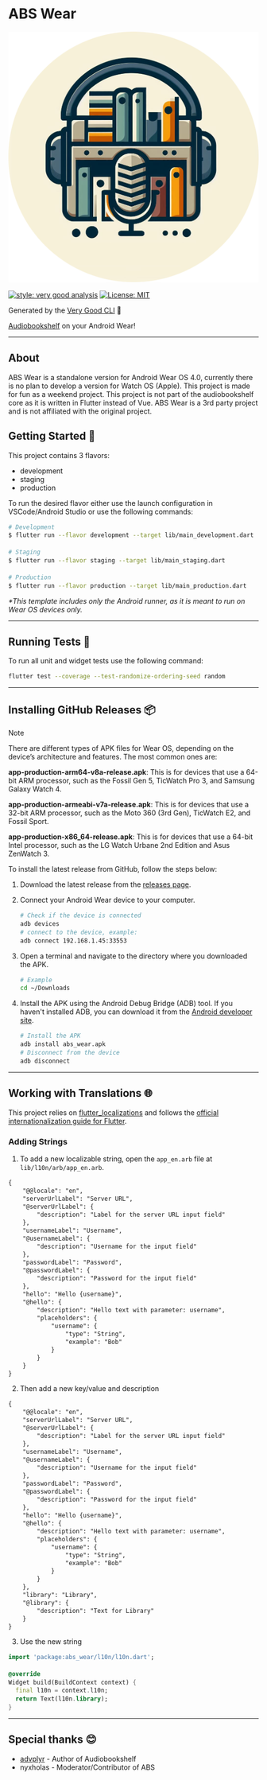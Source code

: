 # ABS Wear

![abswear_icon][abswear_icon]

[![style: very good analysis][very_good_analysis_badge]][very_good_analysis_link]
[![License: MIT][license_badge]][license_link]

Generated by the [Very Good CLI][very_good_cli_link] 🤖

[Audiobookshelf][abs_github_link]  on your Android Wear!

---

## About

ABS Wear is a standalone version for Android Wear OS 4.0, currently there is no plan to develop a version for Watch OS (Apple). This project is made for fun as a weekend project. This project is not part of the audiobookshelf core as it is written in Flutter instead of Vue. ABS Wear is a 3rd party project and is not affiliated with the original project.

## Getting Started 🚀

This project contains 3 flavors:

- development
- staging
- production

To run the desired flavor either use the launch configuration in VSCode/Android Studio or use the following commands:

```sh
# Development
$ flutter run --flavor development --target lib/main_development.dart

# Staging
$ flutter run --flavor staging --target lib/main_staging.dart

# Production
$ flutter run --flavor production --target lib/main_production.dart
```

_\*This template includes only the Android runner, as it is meant to run on Wear OS devices only._

---

## Running Tests 🧪

To run all unit and widget tests use the following command:

```sh
flutter test --coverage --test-randomize-ordering-seed random
```

---

## Installing GitHub Releases 📦

> [!NOTE]
> There are different types of APK files for Wear OS, depending on the device’s architecture and features. The most common ones are:
>
> **app-production-arm64-v8a-release.apk**: This is for devices that use a 64-bit ARM processor, such as the Fossil Gen 5, TicWatch Pro 3, and Samsung Galaxy Watch 4.
>
> **app-production-armeabi-v7a-release.apk**: This is for devices that use a 32-bit ARM processor, such as the Moto 360 (3rd Gen), TicWatch E2, and Fossil Sport.
>
> **app-production-x86_64-release.apk**: This is for devices that use a 64-bit Intel processor, such as the LG Watch Urbane 2nd Edition and Asus ZenWatch 3.

To install the latest release from GitHub, follow the steps below:

1. Download the latest release from the [releases page](https://github.com/RasmusKoit/abs_wear/releases/latest).
2. Connect your Android Wear device to your computer.

    ```bash
    # Check if the device is connected
    adb devices
    # connect to the device, example:
    adb connect 192.168.1.45:33553
    ```

3. Open a terminal and navigate to the directory where you downloaded the APK.

    ```bash
    # Example
    cd ~/Downloads
    ```

4. Install the APK using the Android Debug Bridge (ADB) tool. If you haven't installed ADB, you can download it from the [Android developer site](https://developer.android.com/studio/releases/platform-tools).

    ```bash
    # Install the APK
    adb install abs_wear.apk
    # Disconnect from the device
    adb disconnect
    ```

---

## Working with Translations 🌐

This project relies on [flutter_localizations][flutter_localizations_link] and follows the [official internationalization guide for Flutter][internationalization_link].

### Adding Strings

1. To add a new localizable string, open the `app_en.arb` file at `lib/l10n/arb/app_en.arb`.

```arb
{
    "@@locale": "en",
    "serverUrlLabel": "Server URL",
    "@serverUrlLabel": {
        "description": "Label for the server URL input field"
    },
    "usernameLabel": "Username",
    "@usernameLabel": {
        "description": "Username for the input field"
    },
    "passwordLabel": "Password",
    "@passwordLabel": {
        "description": "Password for the input field"
    },
    "hello": "Hello {username}",
    "@hello": {
        "description": "Hello text with parameter: username",
        "placeholders": {
            "username": {
                "type": "String",
                "example": "Bob"
            }
        }
    }
}
```

2. Then add a new key/value and description

```arb
{
    "@@locale": "en",
    "serverUrlLabel": "Server URL",
    "@serverUrlLabel": {
        "description": "Label for the server URL input field"
    },
    "usernameLabel": "Username",
    "@usernameLabel": {
        "description": "Username for the input field"
    },
    "passwordLabel": "Password",
    "@passwordLabel": {
        "description": "Password for the input field"
    },
    "hello": "Hello {username}",
    "@hello": {
        "description": "Hello text with parameter: username",
        "placeholders": {
            "username": {
                "type": "String",
                "example": "Bob"
            }
        }
    },
    "library": "Library",
    "@library": {
        "description": "Text for Library"
    }
}
```

3. Use the new string

```dart
import 'package:abs_wear/l10n/l10n.dart';

@override
Widget build(BuildContext context) {
  final l10n = context.l10n;
  return Text(l10n.library);
}
```

---

## Special thanks 😊

- [advplyr][advplyr_github_link] - Author of Audiobookshelf
- nyxholas - Moderator/Contributor of ABS

[flutter_localizations_link]: https://api.flutter.dev/flutter/flutter_localizations/flutter_localizations-library.html
[internationalization_link]: https://flutter.dev/docs/development/accessibility-and-localization/internationalization
[license_badge]: https://img.shields.io/badge/license-MIT-blue.svg
[license_link]: https://opensource.org/licenses/MIT
[very_good_analysis_badge]: https://img.shields.io/badge/style-very_good_analysis-B22C89.svg
[very_good_analysis_link]: https://pub.dev/packages/very_good_analysis
[very_good_cli_link]: https://github.com/VeryGoodOpenSource/very_good_cli
[abs_github_link]: https://github.com/advplyr/audiobookshelf
[abswear_icon]: assets/static/ABSWear_round.png
[advplyr_github_link]: https://github.com/advplyr
